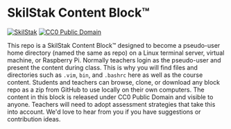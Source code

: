 # SkilStak Content Block™

[![][logo]][scb] [![][cc0]][cc0link]

This repo is a SkilStak Content Block™ designed to become a pseudo-user
home directory (named the same as repo) on a Linux terminal server,
virtual machine, or Raspberry Pi. Normally teachers login as the
pseudo-user and present the content during class. This is why you will
find files and directories such as `.vim`, `bin`, and `.bashrc` here
as well as the course content. Students and teachers can browse, clone,
or download any block repo as a zip from GitHub to use locally on their
own computers. The content in this block is released under CC0 Public
Domain and visible to anyone. Teachers will need to adopt assessment
strategies that take this into account. We'd love to hear from you if
you have suggestions or contribution ideas.

[logo]: http://skilstak.com/images/skilstak-logo-bw-31.svg "SkilStak"
[scb]: http://github.com/skilstak/block
[cc0]: http://mirrors.creativecommons.org/presskit/buttons/88x31/svg/cc-zero.svg
"CC0 Public Domain"
[cc0link]: https://creativecommons.org/publicdomain/zero/1.0/
